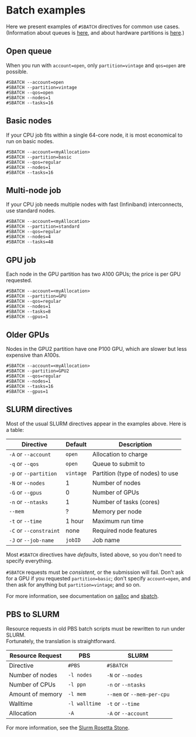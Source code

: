 # Batch examples

Here we present examples of `#SBATCH` directives
for common use cases.  
(Information about queues is [here](08_BatchJobs.md/#queues),
and about hardware partitions is [here](03_ComputeHardware.md/#partitions).)

## Open queue

When you run with `account=open`, 
only `partition=vintage` and `qos=open` are possible.

```
#SBATCH --account=open
#SBATCH --partition=vintage
#SBATCH --qos=open
#SBATCH --nodes=1
#SBATCH --tasks=16
```

## Basic nodes

If your CPU job fits within a single 64-core node, 
it is most economical to run on basic nodes.

```
#SBATCH --account=<myAllocation>
#SBATCH --partition=basic
#SBATCH --qos=regular
#SBATCH --nodes=1
#SBATCH --tasks=16
```

## Multi-node job

If your CPU job needs multiple nodes
with fast (Infiniband) interconnects,
use standard nodes.

```
#SBATCH --account=<myAllocation>
#SBATCH --partition=standard
#SBATCH --qos=regular
#SBATCH --nodes=4
#SBATCH --tasks=48
```

## GPU job
 
Each node in the GPU partition has two A100 GPUs;
the price is per GPU requested.

```
#SBATCH --account=<myAllocation>
#SBATCH --partition=GPU
#SBATCH --qos=regular
#SBATCH --nodes=1
#SBATCH --tasks=8
#SBATCH --gpus=1
```

## Older GPUs

Nodes in the GPU2 partition have one P100 GPU,
which are slower but less expensive than A100s.

```
#SBATCH --account=<myAllocation>
#SBATCH --partition=GPU2
#SBATCH --qos=regular
#SBATCH --nodes=1
#SBATCH --tasks=16
#SBATCH --gpus=1
```

## SLURM directives

Most of the usual SLURM directives appear in the examples above.
Here is a table:

| Directive | Default | Description |
| ---- | ---- | ---- |
| `-A` or `--account` | `open` | Allocation to charge |
| `-q` or `--qos` | `open` | Queue to submit to |
| `-p` or `--partition` | `vintage` | Partition (type of nodes) to use |
| `-N` or `--nodes` | 1 | Number of nodes |
| `-G` or `--gpus` | 0 | Number of GPUs |
| `-n` or `--ntasks` | 1 | Number of tasks (cores) |
| `--mem` | ? | Memory per node |
| `-t` or `--time` | 1 hour | Maximum run time |
| `-C` or `--constraint` | none | Required node features |
| `-J` or `--job-name` | `jobID` | Job name |

Most `#SBATCH` directives have *defaults*, listed above,
so you don't need to specify everything.

`#SBATCH` requests must be *consistent*, or the submission will fail.
Don't ask for a GPU if you requested `partition=basic`;
don't specify `account=open`, and then ask for anything but
`partition=vintage`; and so on.

For more information, see documentation on 
[salloc](https://slurm.schedmd.com/salloc.html) 
and [sbatch](https://slurm.schedmd.com/sbatch.html).

## PBS to SLURM

Resource requests in old PBS batch scripts 
must be rewritten to run under SLURM.  
Fortunately, the translation is straightforward.

| Resource Request | PBS | SLURM |
| ---- | ---- | ---- |
| Directive | `#PBS` | `#SBATCH` |
| Number of nodes | `-l nodes` | `-N` or `--nodes` |
| Number of CPUs | `-l ppn` | `-n` or `--ntasks` |
| Amount of memory | `-l mem` | `--mem` or `--mem-per-cpu` |
| Walltime | `-l walltime` | `-t` or `--time` |
| Allocation | `-A` | `-A` or `--account` |

For more information, see the 
[Slurm Rosetta Stone](https://slurm.schedmd.com/rosetta.pdf).


